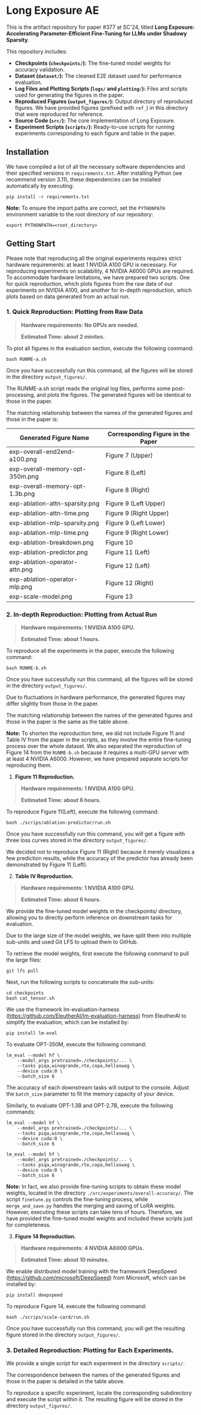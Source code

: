 # Long Exposure AE

This is the artifact repository for paper #377 at SC'24, titled **Long Exposure: Accelerating Parameter-Efficient Fine-Tuning for LLMs under Shadowy Sparsity**.

This repository includes:

- **Checkpoints (`checkpoints/`):** The fine-tuned model weights for accuracy validation.
- **Dataset (`dataset/`):** The cleaned E2E dataset used for performance evaluation.
- **Log Files and Plotting Scripts (`logs/` and `plotting/`):** Files and scripts used for generating the figures in the paper.
- **Reproduced Figures (`output_figures/`):** Output directory of reproduced figures. We have provided figures (prefixed with `ref_`) in this directory that were reproduced for reference.
- **Source Code (`src/`):** The core implementation of Long Exposure.
- **Experiment Scripts (`scripts/`):** Ready-to-use scripts for running experiments corresponding to each figure and table in the paper.

## Installation

We have compiled a list of all the necessary software dependencies and their specified versions in `requirements.txt`. After installing Python (we recommend version 3.11), these dependencies can be installed automatically by executing:

```
pip install -r requirements.txt
```

**Note:** To ensure the import paths are correct, set the `PYTHONPATH` environment variable to the root directory of our repository:

```
export PYTHONPATH=<root_directory>
```

## Getting Start

Please note that reproducing all the original experiments requires strict hardware requirements: at least 1 NVIDIA A100 GPU is necessary. For reproducing experiments on scalability, 4 NVIDIA A6000 GPUs are required. To accommodate hardware limitations, we have prepared two scripts. One for quick reproduction, which plots figures from the raw data of our experiments on NVIDIA A100, and another for in-depth reproduction, which plots based on data generated from an actual run.

### 1. Quick Reproduction: Plotting from Raw Data

> **Hardware requirements: No GPUs are needed.**
>
> **Estimated Time: about 2 minites.**

To plot all figures in the evaluation section, execute the following command:

```
bash RUNME-a.sh
```

Once you have successfully run this command, all the figures will be stored in the directory `output_figures/`.

The RUNME-a.sh script reads the original log files, performs some post-processing, and plots the figures. The generated figures will be identical to those in the paper.

The matching relationship between the names of the generated figures and those in the paper is:

| Generated Figure Name | Corresponding Figure in the Paper |
| ---- | ---- |
| exp-overall-end2end-a100.png | Figure 7 (Upper) |
| exp-overall-memory-opt-350m.png | Figure 8 (Left) |
| exp-overall-memory-opt-1.3b.png | Figure 8 (Right) |
| exp-ablation-attn-sparsity.png | Figure 9 (Left Upper) |
| exp-ablation-attn-time.png | Figure 9 (Right Upper) |
| exp-ablation-mlp-sparsity.png | Figure 9 (Left Lower) |
| exp-ablation-mlp-time.png | Figure 9 (Right Lower) |
| exp-ablation-breakdown.png | Figure 10 |
| exp-ablation-predictor.png | Figure 11 (Left) |
| exp-ablation-operator-attn.png | Figure 12 (Left) |
| exp-ablation-operator-mlp.png | Figure 12 (Right) |
| exp-scale-model.png | Figure 13 |

### 2. In-depth Reproduction: Plotting from Actual Run

> **Hardware requirements: 1 NVIDIA A100 GPU.**
>
> **Estimated Time: about 1 hours.**

To reproduce all the experiments in the paper, execute the following command:

```
bash RUNME-b.sh
```

Once you have successfully run this command, all the figures will be stored in the directory `output_figures/`.

Due to fluctuations in hardware performance, the generated figures may differ slightly from those in the paper.

The matching relationship between the names of the generated figures and those in the paper is the same as the table above.

**Note:** To shorten the reproduction time, we did not include Figure 11 and Table IV from the paper in the scripts, as they involve the entire fine-tuning process over the whole dataset. We also separated the reproduction of Figure 14 from the `RUNME-b.sh` because it requires a multi-GPU server with at least 4 NVIDIA A6000. However, we have prepared separate scripts for reproducing them.

1. **Figure 11 Reproduction.**

> **Hardware requirements: 1 NVIDIA A100 GPU.**
> 
> **Estimated Time: about 6 hours.**

To reproduce Figure 11(Left), execute the following command:

```
bash ./scrips/ablation-predictor/run.sh
```

Once you have successfully run this command, you will get a figure with three loss curves stored in the directory `output_figures/`.

We decided not to reproduce Figure 11 (Right) because it merely visualizes a few prediction results, while the accuracy of the predictor has already been demonstrated by Figure 11 (Left).

2. **Table IV Reproduction.**

> **Hardware requirements: 1 NVIDIA A100 GPU.**
> 
> **Estimated Time: about 6 hours.**

We provide the fine-tuned model weights in the checkpoints/ directory, allowing you to directly perform inference on downstream tasks for evaluation.

Due to the large size of the model weights, we have split them into multiple sub-units and used Git LFS to upload them to GitHub.

To retrieve the model weights, first execute the following command to pull the large files:

```
git lfs pull
```

Next, run the following scripts to concatenate the sub-units:

```
cd checkpoints
bash cat_tensor.sh
```

We use the framework lm-evaluation-harness (https://github.com/EleutherAI/lm-evaluation-harness) from EleutherAI to simplify the evaluation, which can be installed by:

```
pip install lm-evel
```

To evaluate OPT-350M, execute the following command:

```
lm_eval --model hf \
    --model_args pretrained=./checkpoints/... \
    --tasks piqa,winogrande,rte,copa,hellaswag \
    --device cuda:0 \
    --batch_size 6
```

The accuracy of each downstream tasks will output to the console. Adjust the `batch_size` parameter to fit the memory capacity of your device.

Similarly, to evaluate OPT-1.3B and OPT-2.7B, execute the following commands:

```
lm_eval --model hf \
    --model_args pretrained=./checkpoints/... \
    --tasks piqa,winogrande,rte,copa,hellaswag \
    --device cuda:0 \
    --batch_size 6

lm_eval --model hf \
    --model_args pretrained=./checkpoints/... \
    --tasks piqa,winogrande,rte,copa,hellaswag \
    --device cuda:0 \
    --batch_size 6
```

**Note:** In fact, we also provide fine-tuning scripts to obtain these model weights, located in the directory `./src/experiments/overall-accuracy/`. The script `finetune.py` controls the fine-tuning process, while `merge_and_save.py` handles the merging and saving of LoRA weights. However, executing these scripts can take tens of hours. Therefore, we have provided the fine-tuned model weights and included these scripts just for completeness.

3. **Figure 14 Reproduction.**

> **Hardware requirements: 4 NVIDIA A6000 GPUs.**
> 
> **Estimated Time: about 10 minutes.**

We enable distributed model training with the framework DeepSpeed (https://github.com/microsoft/DeepSpeed) from Microsoft, which can be installed by:

```
pip install deepspeed
```

To reproduce Figure 14, execute the following command:

```
bash ./scrips/scale-card/run.sh
```

Once you have successfully run this command, you will get the resulting figure stored in the directory `output_figures/`.

### 3. Detailed Reproduction: Plotting for Each Experiments.

We provide a single script for each experiment in the directory `scripts/`.

The correspondence between the names of the generated figures and those in the paper is detailed in the table above.

To reproduce a specific experiment, locate the corresponding subdirectory and execute the script within it. The resulting figure will be stored in the directory `output_figures/`.
